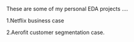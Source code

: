 These are some of my personal EDA projects ....

1.Netflix business case

2.Aerofit customer segmentation case.

<!---
Avanindra19/Avanindra19 is a ✨ special ✨ repository because its `README.md` (this file) appears on your GitHub profile.
You can click the Preview link to take a look at your changes.
--->
